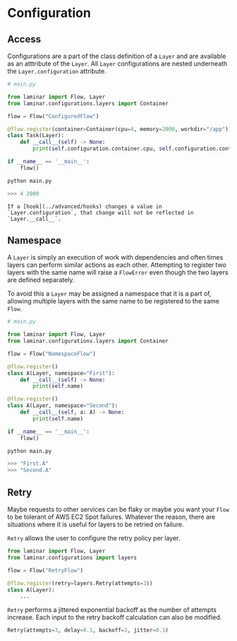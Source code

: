 # Configuration

## Access

Configurations are a part of the class definition of a `Layer` and are available as an atttribute of the `Layer`. All `Layer` configurations are nested underneath the `Layer.configuration` attribute.

```python
# main.py

from laminar import Flow, Layer
from laminar.configurations.layers import Container

flow = Flow("ConfiguredFlow")

@flow.register(container=Container(cpu=4, memory=2000, workdir="/app"))
class Task(Layer):
    def __call__(self) -> None:
        print(self.configuration.container.cpu, self.configuration.container.memory)

if __name__ == '__main__':
    flow()
```

```python
python main.py

>>> 4 2000
```

```{warning}
If a [hook](../advanced/hooks) changes a value in `Layer.configuration`, that change will not be reflected in `Layer.__call__`.
```

## Namespace

A `Layer` is simply an execution of work with dependencies and often times layers can perform similar actions as each other. Attempting to register two layers with the same name will raise a `FlowError` even though the two layers are defined separately.

To avoid this a `Layer` may be assigned a namespace that it is a part of, allowing multiple layers with the same name to be registered to the same `Flow`.

```python
# main.py

from laminar import Flow, Layer
from laminar.configurations.layers import Container

flow = Flow("NamespaceFlow")

@flow.register()
class A(Layer, namespace="First"):
    def __call__(self) -> None:
        print(self.name)

@flow.register()
class A(Layer, namespace="Second"):
    def __call__(self, a: A) -> None:
        print(self.name)

if __name__ == '__main__':
    flow()
```

```python
python main.py

>>> "First.A"
>>> "Second.A"
```

## Retry

Maybe requests to other services can be flaky or maybe you want your `Flow` to be tolerant of AWS EC2 Spot failures. Whatever the reason, there are situations where it is useful for layers to be retried on failure.

`Retry` allows the user to configure the retry policy per layer.

```python
from laminar import Flow, Layer
from laminar.configurations import layers

flow = Flow("RetryFlow")

@flow.register(retry=layers.Retry(attempts=3))
class A(Layer):
    ...
```

`Retry` performs a jittered exponential backoff as the number of attempts increase. Each input to the retry backoff calculation can also be modified.

```python
Retry(attempts=3, delay=0.1, backoff=2, jitter=0.1)
```